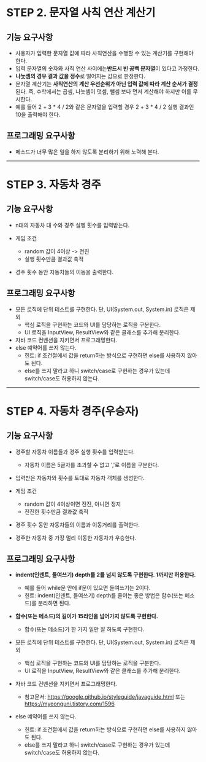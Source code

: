 # STEP 2. 문자열 사칙 연산 계산기

## 기능 요구사항

*   사용자가 입력한 문자열 값에 따라 사칙연산을 수행할 수 있는 계산기를 구현해야 한다.
*   입력 문자열의 숫자와 사칙 연산 사이에는**반드시 빈 공백 문자열**이 있다고 가정한다.
*   **나눗셈의 경우 결과 값을 정수**로 떨어지는 값으로 한정한다.
*   문자열 계산기는 **사칙연산의 계산 우선순위가 아닌 입력 값에 따라 계산 순서가 결정**된다. 즉, 수학에서는 곱셈, 나눗셈이 덧셈, 뺄셈 보다 먼저 계산해야 하지만 이를 무시한다.
*   예를 들어 2 + 3 \* 4 / 2와 같은 문자열을 입력할 경우 2 + 3 \* 4 / 2 실행 결과인 10을 출력해야 한다.

## 프로그래밍 요구사항
*   메소드가 너무 많은 일을 하지 않도록 분리하기 위해 노력해 본다.


-----------------------------------

# STEP 3. 자동차 경주

## 기능 요구사항

*   n대의 자동차 대 수와 경주 실헹 횟수를 입력받는다.
*   게임 조건
    *   random 값이 4이상   ->   전진
    *   실행 횟수만큼 결과값 축적

*   경주 횟수 동안 자동차들의 이동을 출력한다.

## 프로그래밍 요구사항
*   모든 로직에 단위 테스트를 구현한다. 단, UI(System.out, System.in) 로직은 제외
    *   핵심 로직을 구현하는 코드와 UI를 담당하는 로직을 구분한다.
    *   UI 로직을 InputView, ResultView와 같은 클래스를 추가해 분리한다.
*   자바 코드 컨벤션을 지키면서 프로그래밍한다.
*   else 예약어를 쓰지 않는다.
    *   힌트: if 조건절에서 값을 return하는 방식으로 구현하면 else를 사용하지 않아도 된다.
    *   else를 쓰지 말라고 하니 switch/case로 구현하는 경우가 있는데 switch/case도 허용하지 않는다.
   
-----------------------------------
  
# STEP 4. 자동차 경주(우승자)

## 기능 요구사항

*   경주할 자동차 이름들과 경주 실행 횟수를 입력받는다.
    *   자동차 이름은 5글자를 초과할 수 없고 ','로 이름을 구분한다.
       

*   입력받은 자동차와 횟수를 토대로 자동차 객체를 생성한다.
       

*   게임 조건
    *   random 값이 4이상이면 전진, 아니면 정지
    *   전진한 횟수만큼 결과값 축적
       

*   경주 횟수 동안 자동차들의 이름과 이동거리를 출력한다.
       

*   경주한 자동차 중 가장 멀리 이동한 자동차가 우승한다.

## 프로그래밍 요구사항

*   **indent(인덴트, 들여쓰기) depth를 2를 넘지 않도록 구현한다. 1까지만 허용한다.**
    *   예를 들어 while문 안에 if문이 있으면 들여쓰기는 2이다.
    *   힌트: indent(인덴트, 들여쓰기) depth를 줄이는 좋은 방법은 함수(또는 메소드)를 분리하면 된다.
       

*   **함수(또는 메소드)의 길이가 15라인을 넘어가지 않도록 구현한다.**
    *   함수(또는 메소드)가 한 가지 일만 잘 하도록 구현한다.
       

*   모든 로직에 단위 테스트를 구현한다. 단, UI(System.out, System.in) 로직은 제외
    *   핵심 로직을 구현하는 코드와 UI를 담당하는 로직을 구분한다.
    *   UI 로직을 InputView, ResultView와 같은 클래스를 추가해 분리한다.
       

*   자바 코드 컨벤션을 지키면서 프로그래밍한다.
    *   참고문서: https://google.github.io/styleguide/javaguide.html 또는 https://myeonguni.tistory.com/1596
       

*   else 예약어를 쓰지 않는다.
    *   힌트: if 조건절에서 값을 return하는 방식으로 구현하면 else를 사용하지 않아도 된다.
    *   else를 쓰지 말라고 하니 switch/case로 구현하는 경우가 있는데 switch/case도 허용하지 않는다.